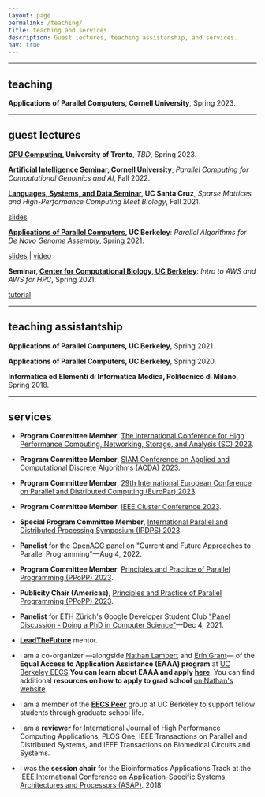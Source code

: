 ```yaml
---
layout: page
permalink: /teaching/
title: teaching and services
description: Guest lectures, teaching assistanship, and services.
nav: true
---
```

___

## teaching

**Applications of Parallel Computers, Cornell University**, Spring 2023.

___

## guest lectures

**[GPU Computing](https://webapps.unitn.it/du/en/Persona/PER0211629/Didattica), University of Trento**, *TBD*, Spring 2023.

**[Artificial Intelligence Seminar](https://www.cs.cornell.edu/content/fall-2022-artificial-intelligence-seminar), Cornell University**, *Parallel Computing for Computational Genomics and AI*, Fall 2022.

**[Languages, Systems, and Data Seminar](https://lsd-ucsc.github.io/lsd-seminar/2021fa/), UC Santa Cruz**, *Sparse Matrices and High-Performance Computing Meet Biology*, Fall 2021.

[slides](https://drive.google.com/file/d/1YRL5HIorMkPQOcEiQ4lTJp6BRrVTN95B/view?usp=sharing)

**[Applications of Parallel Computers](https://sites.google.com/lbl.gov/cs267-spr2021), UC Berkeley**: *Parallel Algorithms for De Novo Genome Assembly*, Spring 2021.

[slides](https://bit.ly/3beLtwh) \| [video](https://www.youtube.com/watch?v=bJky-GMFob4)

**Seminar, [Center for Computational Biology, UC Berkeley](https://ccb.berkeley.edu/)**: *Intro to AWS and AWS for HPC*, Spring 2021.

[tutorial](https://github.com/giuliaguidi/AWS-Tutorial-CompBio-Seminar)

___

## teaching assistantship

**Applications of Parallel Computers, UC Berkeley**, Spring 2021.

**Applications of Parallel Computers, UC Berkeley**, Spring 2020.

**Informatica ed Elementi di Informatica Medica, Politecnico di Milano**, Spring 2018.

___

## services

* **Program Committee Member**, [The International Conference for High Performance Computing, Networking, Storage, and Analysis  (SC) 2023](https://sc23.supercomputing.org/).

* **Program Committee Member**, [SIAM Conference on Applied and Computational Discrete Algorithms (ACDA) 2023](https://www.siam.org/conferences/cm/conference/acda23).

* **Program Committee Member**, [29th International European Conference on Parallel and Distributed Computing (EuroPar) 2023](https://2023.euro-par.org/).

* **Program Committee Member**, [IEEE Cluster Conference 2023](https://clustercomp.org/2023/).

* **Special Program Committee Member**, [International Parallel and Distributed Processing Symposium (IPDPS) 2023](https://www.ipdps.org/).

* **Panelist** for the [OpenACC](https://www.openacc.org/) panel on "Current and Future Approaches to Parallel Programming"—Aug 4, 2022.

* **Program Committee Member**, [Principles and Practice of Parallel Programming (PPoPP) 2023](https://ppopp23.sigplan.org/).

* **Publicity Chair (Americas)**, [Principles and Practice of Parallel Programming (PPoPP) 2023](https://ppopp23.sigplan.org/).

* **Panelist** for ETH Zürich's Google Developer Student Club ["Panel Discussion - Doing a PhD in Computer Science"](https://gdsc.community.dev/events/details/developer-student-clubs-eth-zurich-presents-panel-discussion-doing-a-phd-in-computer-science/)—Dec 4, 2021.

* **[LeadTheFuture](leadthefuture.tech)** mentor.

* I am a co-organizer —alongside [Nathan Lambert](https://www.natolambert.com/) and [Erin Grant](https://eringrant.github.io/)— of the **Equal Access to Application Assistance (EAAA) program** at [UC Berkeley EECS](https://eecs.berkeley.edu/).**You can learn about EAAA and apply [here](https://sites.google.com/berkeley.edu/eaaa/home)**. You can find additional **resources on how to apply to grad school** [on Nathan's website](https://www.natolambert.com/guides/grad-apps).

* I am a member of the **[EECS Peer](https://www2.eecs.berkeley.edu/eecs-peers/)** group at UC Berkeley to support fellow students through graduate school life.

* I am a **reviewer** for International Journal of High Performance Computing Applications, PLOS One, IEEE Transactions on Parallel and Distributed Systems, and IEEE Transactions on Biomedical Circuits and Systems.

* I was the **session chair** for the Bioinformatics Applications Track at the [IEEE International Conference on Application-Specific Systems, Architectures and Processors (ASAP)](https://asap18.necst.it/program.html). 2018.
